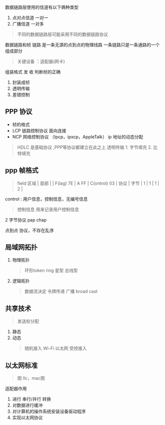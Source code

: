 数据链路层使用的信道有以下俩种类型
1. 点对点信道 一对一
2. 广播信道  一对多

> 不同的数据链路层可能采用不同的数据链路协议

数据链路和桢
链路 是一条无源的点到点的物理线路
一条链路只是一条通路的一个组成部分

> 关键设备 ：适配器(网卡)

组装格式 发 收 判断桢的正确

1. 封装成桢
2. 透明传输
3. 差错控制

PPP 协议
---------

- 桢的格式
- LCP 链路控制协议 面向连接
- NCP 网络控制协议 （Ipcp，ipxcp，AppleTalk）
      ip 地址的动态分配

> HDLC 是基础协议 ,PPP等协议都建立在此之上
透明传输 
    1. 字节填充 
    2. 比特填充

ppp 帧格式
---------

> field 区域
    |                 首部                   |
    | F(lag) 7E | A FF | C(ontrol) 03 | 协议 |
字节 |    1      |   1  |      1       |  2  |

control : 用户信息，控制信息，无编号信息
> 控制信息 用来记录用户控制信息

2 字节协议
pap chap

点到点 协议，不存在乱序

## 局域网拓扑

1. 物理拓扑
    > 环形token ring 星型 总线型
2. 逻辑拓扑
    > 数据流决定
    > 令牌传递 
    > 广播 broad cast

## 共享技术
> 发送权分配
1. 静态
2. 动态 
    > 随机接入 Wi-Fi 以太网
    > 受控接入 


以太网标准
-----------
> 图 llc，mac图

适配器作用
1. 进行 串行/并行 转换
2. 对数据进行缓冲
3. 对计算机的操作系统安装设备驱动程序
4. 实现以太网协议
